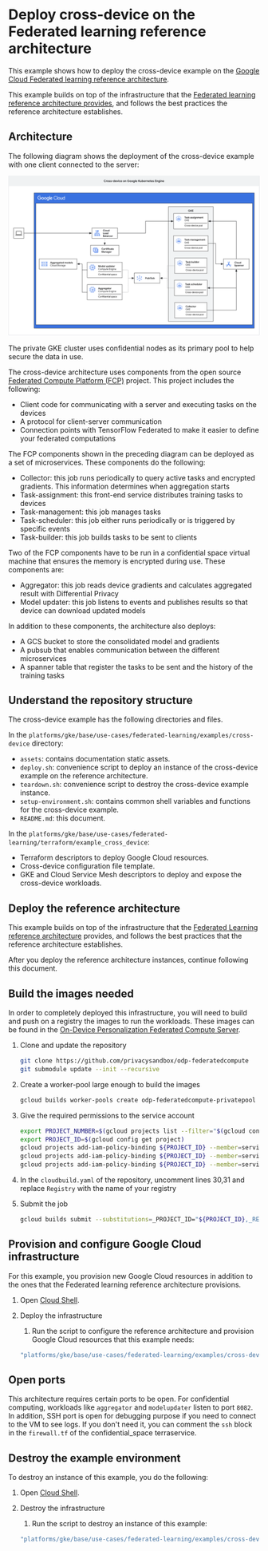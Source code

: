 # Deploy cross-device on the Federated learning reference architecture

This example shows how to deploy the cross-device example on the
[Google Cloud Federated learning reference architecture](/platforms/gke/base/use-cases/federated-learning/README.md).

This example builds on top of the infrastructure that the
[Federated learning reference architecture provides](/platforms/gke/base/use-cases/federated-learning/README.md),
and follows the best practices the reference architecture establishes.

## Architecture

The following diagram shows the deployment of the cross-device example with one
client connected to the server:

![Cross-device example architecture](/platforms/gke/base/use-cases/federated-learning/examples/cross-device/assets/cross-device.png "Cross-device example architecture")

The private GKE cluster uses confidential nodes as its primary pool to help
secure the data in use.

The cross-device architecture uses components from the open source
[Federated Compute Platform (FCP)](https://github.com/google-parfait/federated-compute)
project. This project includes the following:

- Client code for communicating with a server and executing tasks on the devices
- A protocol for client-server communication
- Connection points with TensorFlow Federated to make it easier to define your
  federated computations

The FCP components shown in the preceding diagram can be deployed as a set of
microservices. These components do the following:

- Collector: this job runs periodically to query active tasks and encrypted
  gradients. This information determines when aggregation starts
- Task-assignment: this front-end service distributes training tasks to devices
- Task-management: this job manages tasks
- Task-scheduler: this job either runs periodically or is triggered by specific
  events
- Task-builder: this job builds tasks to be sent to clients

Two of the FCP components have to be run in a confidential space virtual machine
that ensures the memory is encrypted during use. These components are:

- Aggregator: this job reads device gradients and calculates aggregated result
  with Differential Privacy
- Model updater: this job listens to events and publishes results so that device
  can download updated models

In addition to these components, the architecture also deploys:

- A GCS bucket to store the consolidated model and gradients
- A pubsub that enables communication between the different microservices
- A spanner table that register the tasks to be sent and the history of the
  training tasks

## Understand the repository structure

The cross-device example has the following directories and files.

In the `platforms/gke/base/use-cases/federated-learning/examples/cross-device`
directory:

- `assets`: contains documentation static assets.
- `deploy.sh`: convenience script to deploy an instance of the cross-device
  example on the reference architecture.
- `teardown.sh`: convenience script to destroy the cross-device example
  instance.
- `setup-environment.sh`: contains common shell variables and functions for the
  cross-device example.
- `README.md`: this document.

In the
`platforms/gke/base/use-cases/federated-learning/terraform/example_cross_device`:

- Terraform descriptors to deploy Google Cloud resources.
- Cross-device configuration file template.
- GKE and Cloud Service Mesh descriptors to deploy and expose the cross-device
  workloads.

## Deploy the reference architecture

This example builds on top of the infrastructure that the
[Federated Learning reference architecture](/platforms/gke/base/use-cases/federated-learning/README.md)
provides, and follows the best practices that the reference architecture
establishes.

After you deploy the reference architecture instances, continue following this
document.

## Build the images needed

In order to completely deployed this infrastructure, you will need to build and
push on a registry the images to run the workloads. These images can be found in
the
[On-Device Personalization Federated Compute Server](https://github.com/privacysandbox/odp-federatedcompute).

1. Clone and update the repository

   ```bash
   git clone https://github.com/privacysandbox/odp-federatedcompute
   git submodule update --init --recursive
   ```

1. Create a worker-pool large enough to build the images

   ```bash
   gcloud builds worker-pools create odp-federatedcompute-privatepool --region us-central1 --worker-machine-type=e2-standard-32
   ```

1. Give the required permissions to the service account

   ```bash
   export PROJECT_NUMBER=$(gcloud projects list --filter="$(gcloud config get project)" --format="value(PROJECT_NUMBER)")
   export PROJECT_ID=$(gcloud config get project)
   gcloud projects add-iam-policy-binding ${PROJECT_ID} --member=serviceAccount:"${PROJECT_NUMBER}-compute@developer.gserviceaccount.com" --role=roles/storage.objectUser
   gcloud projects add-iam-policy-binding ${PROJECT_ID} --member=serviceAccount:"${PROJECT_NUMBER}-compute@developer.gserviceaccount.com" --role=roles/logging.logWriter
   gcloud projects add-iam-policy-binding ${PROJECT_ID} --member=serviceAccount:"${PROJECT_NUMBER}-compute@developer.gserviceaccount.com" --role=roles/artifactregistry.writer
   ```

1. In the `cloudbuild.yaml` of the repository, uncomment lines 30,31 and replace
   `Registry` with the name of your registry

1. Submit the job

   ```bash
   gcloud builds submit --substitutions=_PROJECT_ID="${PROJECT_ID},_REGISTRY=europe-docker.pkg.dev/${PROJECT_ID}/container-image-repository" --region us-central1
   ```

## Provision and configure Google Cloud infrastructure

For this example, you provision new Google Cloud resources in addition to the
ones that the Federated learning reference architecture provisions.

1. Open [Cloud Shell](https://cloud.google.com/shell).

1. Deploy the infrastructure

   1. Run the script to configure the reference architecture and provision
      Google Cloud resources that this example needs:

   ```bash
   "platforms/gke/base/use-cases/federated-learning/examples/cross-device/deploy.sh"
   ```

## Open ports

This architecture requires certain ports to be open. For confidential computing,
workloads like `aggregator` and `modelupdater` listen to port `8082`. In
addition, SSH port is open for debugging purpose if you need to connect to the
VM to see logs. If you don't need it, you can comment the `ssh` block in the
`firewall.tf` of the confidential_space terraservice.

## Destroy the example environment

To destroy an instance of this example, you do the following:

1. Open [Cloud Shell](https://cloud.google.com/shell).

1. Destroy the infrastructure

   1. Run the script to destroy an instance of this example:

   ```bash
   "platforms/gke/base/use-cases/federated-learning/examples/cross-device/teardown.sh"
   ```

